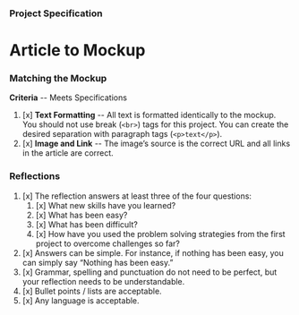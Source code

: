 ### Project Specification
# Article to Mockup

### Matching the Mockup
**Criteria** -- Meets Specifications
1. [x] **Text Formatting** -- All text is formatted identically to the mockup. You should not use break (`<br>`) tags for this project. You can create the desired separation with paragraph tags (`<p>text</p>`).
2. [x] **Image and Link** -- The image’s source is the correct URL and all links in the article are correct.

### Reflections
1. [x] The reflection answers at least three of the four questions:
    1. [x] What new skills have you learned?
    2. [x] What has been easy?
    3. [x] What has been difficult?
    4. [x] How have you used the problem solving strategies from the first project to overcome challenges so far?
2. [x] Answers can be simple. For instance, if nothing has been easy, you can simply say “Nothing has been easy.”
3. [x] Grammar, spelling and punctuation do not need to be perfect, but your reflection needs to be understandable.
4. [x] Bullet points / lists are acceptable.
5. [x] Any language is acceptable.
